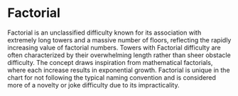 # Factorial

Factorial is an unclassified difficulty known for its association with extremely long towers and a massive number of floors, reflecting the rapidly increasing value of factorial numbers. Towers with Factorial difficulty are often characterized by their overwhelming length rather than sheer obstacle difficulty. The concept draws inspiration from mathematical factorials, where each increase results in exponential growth. Factorial is unique in the chart for not following the typical naming convention and is considered more of a novelty or joke difficulty due to its impracticality.